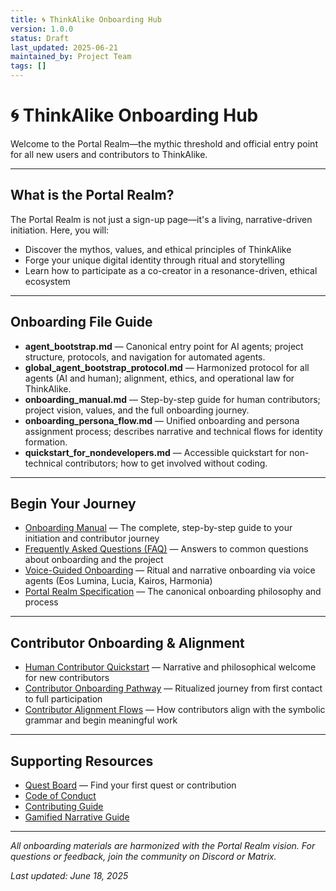 ```yaml
---
title: 🌀 ThinkAlike Onboarding Hub
version: 1.0.0
status: Draft
last_updated: 2025-06-21
maintained_by: Project Team
tags: []
---
```


# 🌀 ThinkAlike Onboarding Hub

Welcome to the Portal Realm—the mythic threshold and official entry point for all new users and contributors to ThinkAlike.

---

## What is the Portal Realm?
The Portal Realm is not just a sign-up page—it's a living, narrative-driven initiation. Here, you will:
- Discover the mythos, values, and ethical principles of ThinkAlike
- Forge your unique digital identity through ritual and storytelling
- Learn how to participate as a co-creator in a resonance-driven, ethical ecosystem

---

## Onboarding File Guide

- **agent_bootstrap.md** — Canonical entry point for AI agents; project structure, protocols, and navigation for automated agents.
- **global_agent_bootstrap_protocol.md** — Harmonized protocol for all agents (AI and human); alignment, ethics, and operational law for ThinkAlike.
- **onboarding_manual.md** — Step-by-step guide for human contributors; project vision, values, and the full onboarding journey.
- **onboarding_persona_flow.md** — Unified onboarding and persona assignment process; describes narrative and technical flows for identity formation.
- **quickstart_for_nondevelopers.md** — Accessible quickstart for non-technical contributors; how to get involved without coding.

---

## Begin Your Journey

- [Onboarding Manual](./onboarding_manual.md) — The complete, step-by-step guide to your initiation and contributor journey
- [Frequently Asked Questions (FAQ)](../../../user_faq.md) — Answers to common questions about onboarding and the project
- [Voice-Guided Onboarding](../../../seed/meta/voice_guided_onboarding.md) — Ritual and narrative onboarding via voice agents (Eos Lumina, Lucia, Kairos, Harmonia)
- [Portal Realm Specification](../../../realms/portal/portal_specification.md) — The canonical onboarding philosophy and process

---

## Contributor Onboarding & Alignment
- [Human Contributor Quickstart](../../contributors/contributor_quickstart.md) — Narrative and philosophical welcome for new contributors
- [Contributor Onboarding Pathway](../../../seed/planning/contributor_onboarding_pathway.md) — Ritualized journey from first contact to full participation
- [Contributor Alignment Flows](../../../seed/planning/contributor_alignment_flows.md) — How contributors align with the symbolic grammar and begin meaningful work

---

## Supporting Resources
- [Quest Board](../../../QUEST_BOARD.md) — Find your first quest or contribution
- [Code of Conduct](../../guides/contributor_guides/code_of_conduct.md)
- [Contributing Guide](../../../contributing.md)
- [Gamified Narrative Guide](../../../development_framework/gamified_narrative_guide.md)

---

*All onboarding materials are harmonized with the Portal Realm vision. For questions or feedback, join the community on Discord or Matrix.*

_Last updated: June 18, 2025_
